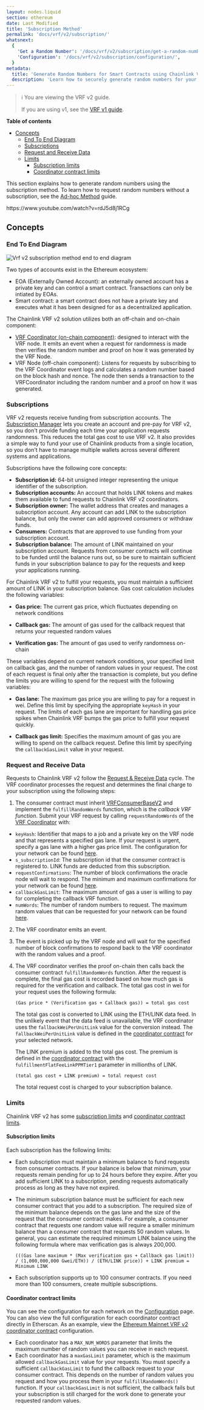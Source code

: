 ```yaml
---
layout: nodes.liquid
section: ethereum
date: Last Modified
title: 'Subscription Method'
permalink: 'docs/vrf/v2/subscription/'
whatsnext:
  {
    'Get a Random Number': '/docs/vrf/v2/subscription/get-a-random-number/',
    'Configuration': '/docs/vrf/v2/subscription/configuration/',
  }
metadata:
  title: 'Generate Random Numbers for Smart Contracts using Chainlink VRF v2 - Subscription method'
  description: 'Learn how to securely generate random numbers for your smart contract with Chainlink VRF v2(an RNG). This guide uses the subscription method.'
---
```


> ℹ️ You are viewing the VRF v2 guide.
>
> If you are using v1, see the [VRF v1 guide](/docs/vrf/v1/introduction/).

**Table of contents**

- [Concepts](#concepts)
  - [End To End Diagram](#end-to-end-diagram)
  - [Subscriptions](#subscriptions)
  - [Request and Receive Data](#request-and-receive-data)
  - [Limits](#limits)
    - [Subscription limits](#subscription-limits)
    - [Coordinator contract limits](#coordinator-contract-limits)


This section explains how to generate random numbers using the subscription method. To learn how to request random numbers without a subscription, see the [Ad-hoc Method](/docs/vrf/v2/ad-hoc/) guide.

<p>
  https://www.youtube.com/watch?v=rdJ5d8j1RCg
</p>

## Concepts

### End To End Diagram

![Vrf v2 subscription method end to end diagram](/images/vrf/v2-subscription-e2e.png)

Two types of accounts exist in the Ethereum ecosystem:

- EOA (Externally Owned Account): an externally owned account has a private key and can control a smart contract. Transactions can only be intiated by EOAs.
- Smart contract: a smart contract does not have a private key and executes what it has been designed for as a decentralized application.

The Chainlink VRF v2 solution utilizes both an off-chain and on-chain component:

- [VRF Coordinator (on-chain component)](https://github.com/smartcontractkit/chainlink/blob/develop/contracts/src/v0.8/VRFCoordinatorV2.sol): designed to interact with the VRF node. It emits an event when a request for randomness is made then verifies the random number and proof on how it was generated by the VRF Node.
- VRF Node (off-chain component): Listens for requests by subscribing to the VRF Coordinator event logs and calculates a random number based on the block hash and nonce. The node then sends a transaction to the VRFCoordinator including the random number and a proof on how it was generated.

### Subscriptions

VRF v2 requests receive funding from subscription accounts. The [Subscription Manager](https://vrf.chain.link) lets you create an account and pre-pay for VRF v2, so you don't provide funding each time your application requests randomness. This reduces the total gas cost to use VRF v2. It also provides a simple way to fund your use of Chainlink products from a single location, so you don't have to manage multiple wallets across several different systems and applications.

Subscriptions have the following core concepts:

- **Subscription id:** 64-bit unsigned integer representing the unique identifier of the subscription.
- **Subscription accounts:** An account that holds LINK tokens and makes them available to fund requests to Chainlink VRF v2 coordinators.
- **Subscription owner:** The wallet address that creates and manages a subscription account. Any account can add LINK to the subscription balance, but only the owner can add approved consumers or withdraw funds.
- **Consumers:** Contracts that are approved to use funding from your subscription account.
- **Subscription balance:** The amount of LINK maintained on your subscription account. Requests from consumer contracts will continue to be funded until the balance runs out, so be sure to maintain sufficient funds in your subscription balance to pay for the requests and keep your applications running.

For Chainlink VRF v2 to fulfill your requests, you must maintain a sufficient amount of LINK in your subscription balance. Gas cost calculation includes the following variables:

- **Gas price:** The current gas price, which fluctuates depending on network conditions

- **Callback gas:** The amount of gas used for the callback request that returns your requested random values

- **Verification gas:** The amount of gas used to verify randomness on-chain

These variables depend on current network conditions, your specified limit on callback gas, and the number of random values in your request. The cost of each request is final only after the transaction is complete, but you define the limits you are willing to spend for the request with the following variables:

- **Gas lane:** The maximum gas price you are willing to pay for a request in wei. Define this limit by specifying the appropriate `keyHash` in your request. The limits of each gas lane are important for handling gas price spikes when Chainlink VRF bumps the gas price to fulfill your request quickly.

- **Callback gas limit:** Specifies the maximum amount of gas you are willing to spend on the callback request. Define this limit by specifying the `callbackGasLimit` value in your request.

### Request and Receive Data

Requests to Chainlink VRF v2 follow the [Request & Receive Data](/docs/request-and-receive-data/) cycle. The VRF coordinator processes the request and determines the final charge to your subscription using the following steps:

1. The consumer contract must inherit [VRFConsumerBaseV2](https://github.com/smartcontractkit/chainlink/blob/develop/contracts/src/v0.8/VRFConsumerBaseV2.sol) and implement the `fulfillRandomWords` function, which is the _callback VRF function_. Submit your VRF request by calling `requestRandomWords` of the [VRF Coordinator](https://github.com/smartcontractkit/chainlink/blob/develop/contracts/src/v0.8/VRFCoordinatorV2.sol) with:

- `keyHash`: Identifier that maps to a job and a private key on the VRF node and that represents a specified gas lane. If your request is urgent, specify a gas lane with a higher gas price limit. The configuration for your network can be found [here](/docs/vrf/v2/subscription/configuration/#configurations).
- `s_subscriptionId`: The subscription id that the consumer contract is registered to. LINK funds are deducted from this subscription.
- `requestConfirmations`: The number of block confirmations the oracle node will wait to respond. The minimum and maximum confirmations for your network can be found [here](/docs/vrf/v2/subscription/configuration/#configurations).
- `callbackGasLimit`: The maximum amount of gas a user is willing to pay for completing the callback VRF function.
- `numWords`: The number of random numbers to request. The maximum random values that can be requested for your network can be found [here](/docs/vrf/v2/subscription/configuration/#configurations).

2. The VRF coordinator emits an event.

3. The event is picked up by the VRF node and will wait for the specified number of block confirmations to respond back to the VRF coordinator with the random values and a proof.

4. The VRF coordinator verifies the proof on-chain then calls back the consumer contract `fulfillRandomWords` function.
   After the request is complete, the final gas cost is recorded based on how much gas is required for the verification and callback. The total gas cost in wei for your request uses the following formula:

   ```
   (Gas price * (Verification gas + Callback gas)) = total gas cost
   ```

   The total gas cost is converted to LINK using the ETH/LINK data feed. In the unlikely event that the data feed is unavailable, the VRF coordinator uses the `fallbackWeiPerUnitLink` value for the conversion instead. The `fallbackWeiPerUnitLink` value is defined in the [coordinator contract](/docs/vrf/v2/subscription/configuration/#configurations) for your selected network.

   The LINK premium is added to the total gas cost. The premium is defined in the [coordinator contract](/docs/vrf/v2/subscription/configuration/#configurations) with the `fulfillmentFlatFeeLinkPPMTier1` parameter in millionths of LINK.

   ```
   (total gas cost + LINK premium) = total request cost
   ```

   The total request cost is charged to your subscription balance.

### Limits

Chainlink VRF v2 has some [subscription limits](#subscription-limits) and [coordinator contract limits](#coordinator-contract-limits).

#### Subscription limits

Each subscription has the following limits:

- Each subscription must maintain a minimum balance to fund requests from consumer contracts. If your balance is below that minimum, your requests remain pending for up to 24 hours before they expire. After you add sufficient LINK to a subscription, pending requests automatically process as long as they have not expired.
- The minimum subscription balance must be sufficient for each new consumer contract that you add to a subscription. The required size of the minimum balance depends on the gas lane and the size of the request that the consumer contract makes. For example, a consumer contract that requests one random value will require a smaller minimum balance than a consumer contract that requests 50 random values. In general, you can estimate the required minimum LINK balance using the following formula where max verification gas is always 200,000.

  ```
  (((Gas lane maximum * (Max verification gas + Callback gas limit)) / (1,000,000,000 Gwei/ETH)) / (ETH/LINK price)) + LINK premium = Minimum LINK
  ```

- Each subscription supports up to 100 consumer contracts. If you need more than 100 consumers, create multiple subscriptions.

#### Coordinator contract limits

You can see the configuration for each network on the [Configuration](/docs/vrf/v2/subscription/configuration/) page. You can also view the full configuration for each coordinator contract directly in Etherscan. As an example, view the [Ethereum Mainnet VRF v2 coordinator contract](https://etherscan.io/token/0x271682DEB8C4E0901D1a1550aD2e64D568E69909#readContract) configuration.

- Each coordinator has a `MAX_NUM_WORDS` parameter that limits the maximum number of random values you can receive in each request.
- Each coordinator has a `maxGasLimit` parameter, which is the maximum allowed `callbackGasLimit` value for your requests. You must specify a sufficient `callbackGasLimit` to fund the callback request to your consumer contract. This depends on the number of random values you request and how you process them in your `fulfillRandomWords()` function. If your `callbackGasLimit` is not sufficient, the callback fails but your subscription is still charged for the work done to generate your requested random values.
